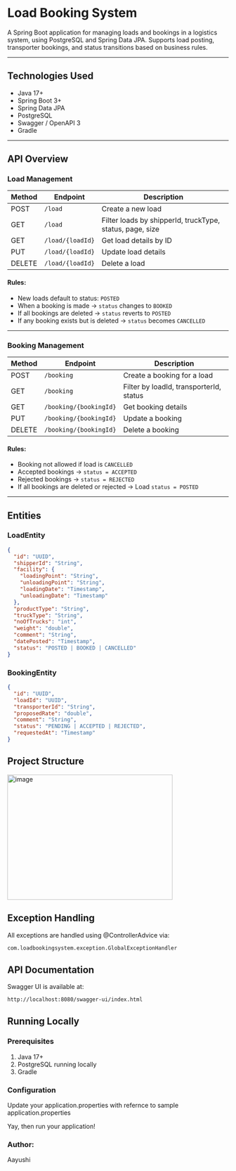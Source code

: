 # Load Booking System

A Spring Boot application for managing loads and bookings in a logistics system, using PostgreSQL and Spring Data JPA. Supports load posting, transporter bookings, and status transitions based on business rules.

---

## Technologies Used

- Java 17+
- Spring Boot 3+
- Spring Data JPA
- PostgreSQL
- Swagger / OpenAPI 3
- Gradle

---

## API Overview

### Load Management

| Method | Endpoint             | Description                 |
|--------|----------------------|-----------------------------|
| POST   | `/load`              | Create a new load           |
| GET    | `/load`              | Filter loads by shipperId, truckType, status, page, size |
| GET    | `/load/{loadId}`     | Get load details by ID      |
| PUT    | `/load/{loadId}`     | Update load details         |
| DELETE | `/load/{loadId}`     | Delete a load               |

#### Rules:
- New loads default to status: `POSTED`
- When a booking is made → `status` changes to `BOOKED`
- If all bookings are deleted → `status` reverts to `POSTED`
- If any booking exists but is deleted → `status` becomes `CANCELLED`

---

### Booking Management

| Method | Endpoint                 | Description                     |
|--------|--------------------------|---------------------------------|
| POST   | `/booking`               | Create a booking for a load     |
| GET    | `/booking`               | Filter by loadId, transporterId, status |
| GET    | `/booking/{bookingId}`   | Get booking details             |
| PUT    | `/booking/{bookingId}`   | Update a booking                |
| DELETE | `/booking/{bookingId}`   | Delete a booking                |

#### Rules:
- Booking not allowed if load is `CANCELLED`
- Accepted bookings → `status = ACCEPTED`
- Rejected bookings → `status = REJECTED`
- If all bookings are deleted or rejected → Load `status = POSTED`

---

## Entities

### LoadEntity
```json
{
  "id": "UUID",
  "shipperId": "String",
  "facility": {
    "loadingPoint": "String",
    "unloadingPoint": "String",
    "loadingDate": "Timestamp",
    "unloadingDate": "Timestamp"
  },
  "productType": "String",
  "truckType": "String",
  "noOfTrucks": "int",
  "weight": "double",
  "comment": "String",
  "datePosted": "Timestamp",
  "status": "POSTED | BOOKED | CANCELLED"
}
```

###  BookingEntity
```json
{
  "id": "UUID",
  "loadId": "UUID",
  "transporterId": "String",
  "proposedRate": "double",
  "comment": "String",
  "status": "PENDING | ACCEPTED | REJECTED",
  "requestedAt": "Timestamp"
}
```

##  Project Structure
<img width="376" height="285" alt="image" src="https://github.com/user-attachments/assets/55406863-c1ca-4e51-bdeb-bec36904eebb" />

## Exception Handling
All exceptions are handled using @ControllerAdvice via:
```bash 
com.loadbookingsystem.exception.GlobalExceptionHandler
```

## API Documentation
Swagger UI is available at:
```bash
http://localhost:8080/swagger-ui/index.html
```
## Running Locally
### Prerequisites
1. Java 17+
2. PostgreSQL running locally
3. Gradle

### Configuration
Update your application.properties with refernce to sample application.properties

Yay, then run your application!

### Author:
Aayushi
